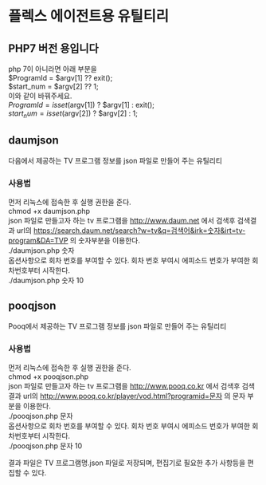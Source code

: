 # 플렉스 에이전트용 유틸티리
## PHP7 버전 용입니다
php 7이 아니라면 아래 부분을  
$ProgramId = $argv[1] ?? exit();  
$start_num = $argv[2] ?? 1;  
이와 같이 바꿔주세요.  
$ProgramId = isset($argv[1]) ? $argv[1] :  exit();  
$start_num = isset($argv[2]) ? $argv[2] : 1;  
## daumjson
다음에서 제공하는 TV 프로그램 정보를 json 파일로 만들어 주는 유틸리티

### 사용법
먼저 리눅스에 접속한 후 실행 권한을 준다.  
chmod +x daumjson.php   
json 파일로 만들고자 하는 tv 프로그램을 http://www.daum.net 에서 검색후 검색결과 url의 https://search.daum.net/search?w=tv&q=검색어&irk=숫자&irt=tv-program&DA=TVP 의 숫자부분을 이용한다.  
./daumjson.php 숫자  
옵션사항으로 회차 번호를 부여할 수 있다. 회차 번호 부여시 에피소드 번호가 부여한 회차번호부터 시작한다.  
./daumjson.php 숫자  10

## pooqjson
Pooq에서 제공하는 TV 프로그램 정보를 json 파일로 만들어 주는 유틸리티

### 사용법
먼저 리눅스에 접속한 후 실행 권한을 준다.  
chmod +x pooqjson.php   
json 파일로 만들고자 하는 tv 프로그램을 http://www.pooq.co.kr 에서 검색후 검색결과 url의 http://www.pooq.co.kr/player/vod.html?programid=문자 의 문자 부분을 이용한다.  
./pooqjson.php 문자  
옵션사항으로 회차 번호를 부여할 수 있다. 회차 번호 부여시 에피소드 번호가 부여한 회차번호부터 시작한다.  
./pooqjson.php 문자  10


결과 파일은 TV 프로그램명.json 파일로 저장되며, 편집기로 필요한 추가 사항등을 편집할 수 있다.

